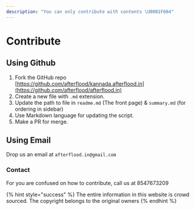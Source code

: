 ```yaml
---
description: "You can only contribute with contents \U0001F604"
---
```


# Contribute

## Using Github

1. Fork the GitHub repo [https://github.com/afterflood/kannada.afterflood.in](https://github.com/afterflood/afterflood.in)
2. Create a new file with `.md` extension.
3. Update the path to file in `readme.md` \(The front page\) & `summary.md` \(for ordering in sidebar\)
4. Use Markdown language for updating the script.
5. Make a PR for merge.

## Using Email

Drop us an email at `afterflood.in@gmail.com`

### Contact

For you are confused on how to contribute, call us at 8547673209

{% hint style="success" %}
The entire information in this website is crowd sourced. The copyright belongs to the original owners
{% endhint %}


